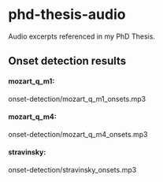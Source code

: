# phd-thesis-audio

Audio excerpts referenced in my PhD Thesis.

## Onset detection results

#### mozart_q_m1:
onset-detection/mozart_q_m1_onsets.mp3

#### mozart_q_m4:
onset-detection/mozart_q_m4_onsets.mp3

#### stravinsky:
onset-detection/stravinsky_onsets.mp3
